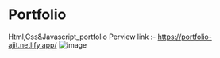 # Portfolio
Html,Css&amp;Javascript_portfolio
Perview link :- https://portfolio-ajit.netlify.app/
![image](https://github.com/Ajitwaghmode/Portfolio/assets/92286897/93672f30-f3d7-4409-b875-d712287bcf39)
